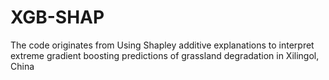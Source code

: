 # XGB-SHAP
The code originates from Using Shapley additive explanations to interpret extreme gradient  boosting predictions of grassland degradation in Xilingol, China
